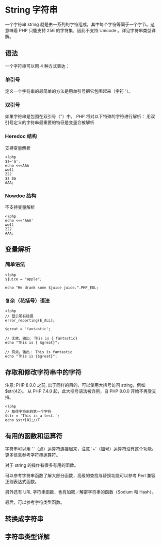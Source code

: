 # String 字符串
一个字符串 string 就是由一系列的字符组成，其中每个字符等同于一个字节。这意味着 PHP 只能支持 256 的字符集，因此不支持 Unicode 。详见字符串类型详解。

## 语法
一个字符串可以用 4 种方式表达：

### 单引号
定义一个字符串的最简单的方法是用单引号把它包围起来（字符 '）。

### 双引号
如果字符串是包围在双引号（"）中， PHP 将对以下特殊的字符进行解析：
用双引号定义的字符串最重要的特征是变量会被解析

### Heredoc 结构
支持变量解析
```
<?php
$a='a';
echo <<<AAA
ww11
222
$a $a
AAA;
```
### Nowdoc 结构
不支持变量解析
```
<?php
echo <<<'AAA'
ww11
222
AAA;
```
## 变量解析

### 简单语法
```
<?php
$juice = "apple";

echo "He drank some $juice juice.".PHP_EOL;
```
### 复杂（花括号）语法
```
<?php
// 显示所有错误
error_reporting(E_ALL);

$great = 'fantastic';

// 无效，输出: This is { fantastic}
echo "This is { $great}";

// 有效，输出： This is fantastic
echo "This is {$great}";
```

## 存取和修改字符串中的字符
注意: PHP 8.0.0 之前, 出于同样的目的，可以使用大括号访问 string，例如 $str{42}。 从 PHP 7.4.0 起，此大括号语法被弃用，自 PHP 8.0.0 开始不再受支持。
```
<?php
// 取得字符串的第一个字符
$str = 'This is a test.';
echo $str[0];//T
```
## 有用的函数和运算符
字符串可以用 '.'（点）运算符连接起来，注意 '+'（加号）运算符没有这个功能。更多信息参考字符串运算符。

对于 string 的操作有很多有用的函数。

可以参考字符串函数了解大部分函数，高级的查找与替换功能可以参考 Perl 兼容正则表达式函数。

另外还有 URL 字符串函数，也有加密／解密字符串的函数（Sodium 和 Hash）。

最后，可以参考字符类型函数。
## 转换成字符串

## 字符串类型详解

